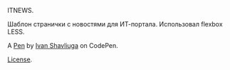 ITNEWS.

Шаблон странички с новостями для ИТ-портала. Использовал flexbox LESS.

A <a href="https://codepen.io/ivanshavliuga/pen/WYzWEK">Pen</a> by <a href="https://codepen.io/ivanshavliuga">Ivan Shavliuga</a> on CodePen.

<a href="https://codepen.io/ivanshavliuga/pen/WYzWEK/license">License</a>.
